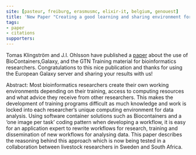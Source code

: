 ```yaml
---
site: [pasteur, freiburg, erasmusmc, elixir-it, belgium, genouest]
title: 'New Paper "Creating a good learning and sharing environment for bioinformatics"'
tags:
- paper
- citations
supporters:
---
```


Tomas Klingström and J.I. Ohlsson have published a [paper](https://www.wageningenacademic.com/pb-assets/wagen/WCGALP2022/39_007.pdf) about the use of BioContainers,Galaxy, and the GTN Training material for bioinformatics researchers. Congratulations to this nice publication and thanks for using the European Galaxy server and sharing your results with us!

Abstract: 
Most bioinformatics researchers create their own working environments depending on their
training, access to computing resources and what advice they receive from other researchers.
This makes the development of training programs difficult as much knowledge and work is
locked into each researcher’s unique computing environment for data analysis.
Using software container solutions such as Biocontainers and a ‘one image per task’ coding
pattern when developing a workflow, it is easy for an application expert to rewrite workflows
for research, training and dissemination of new workflows for analysing data. This paper
describes the reasoning behind this approach which is now being tested in a collaboration
between livestock researchers in Sweden and South Africa.
